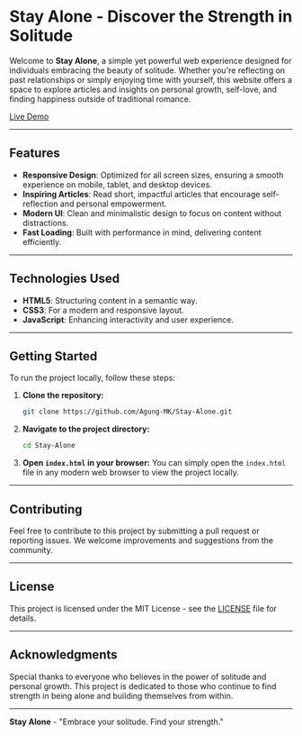 # Stay Alone - Discover the Strength in Solitude

Welcome to **Stay Alone**, a simple yet powerful web experience designed for individuals embracing the beauty of solitude. Whether you're reflecting on past relationships or simply enjoying time with yourself, this website offers a space to explore articles and insights on personal growth, self-love, and finding happiness outside of traditional romance.

[Live Demo](https://agung-mk.github.io/Stay-Alone/)

---

## Features

- **Responsive Design**: Optimized for all screen sizes, ensuring a smooth experience on mobile, tablet, and desktop devices.
- **Inspiring Articles**: Read short, impactful articles that encourage self-reflection and personal empowerment.
- **Modern UI**: Clean and minimalistic design to focus on content without distractions.
- **Fast Loading**: Built with performance in mind, delivering content efficiently.

---

## Technologies Used

- **HTML5**: Structuring content in a semantic way.
- **CSS3**: For a modern and responsive layout.
- **JavaScript**: Enhancing interactivity and user experience.

---

## Getting Started

To run the project locally, follow these steps:

1. **Clone the repository:**
    ```bash
    git clone https://github.com/Agung-MK/Stay-Alone.git
    ```
   
2. **Navigate to the project directory:**
    ```bash
    cd Stay-Alone
    ```
   
3. **Open `index.html` in your browser:**
    You can simply open the `index.html` file in any modern web browser to view the project locally.

---

## Contributing

Feel free to contribute to this project by submitting a pull request or reporting issues. We welcome improvements and suggestions from the community.

---

## License

This project is licensed under the MIT License - see the [LICENSE](LICENSE) file for details.

---

## Acknowledgments

Special thanks to everyone who believes in the power of solitude and personal growth. This project is dedicated to those who continue to find strength in being alone and building themselves from within.

--- 

**Stay Alone** - "Embrace your solitude. Find your strength."